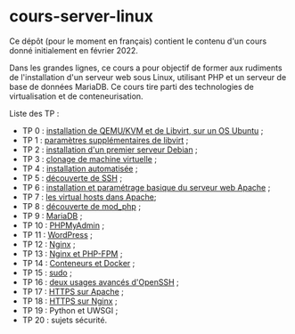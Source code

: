 # cours-server-linux

Ce dépôt (pour le moment en français) contient le contenu d'un cours donné
initialement en février 2022.

Dans les grandes lignes, ce cours a pour objectif de former aux rudiments de
l'installation d'un serveur web sous Linux, utilisant PHP et un serveur de base
de données MariaDB. Ce cours tire parti des technologies de virtualisation et
de conteneurisation.

Liste des TP :

* TP 0 : [installation de QEMU/KVM et de Libvirt, sur un OS
  Ubuntu](tp/ubuntu/tp0-kvm-libvirt.md) ;
* TP 1 : [paramètres supplémentaires de libvirt](tp/ubuntu/tp1-kvm-libvirt.md) ;
* TP 2 : [installation d'un premier serveur Debian](tp/debian/tp2-install.md) ;
* TP 3 : [clonage de machine virtuelle](tp/debian/tp3-clonage.md) ;
* TP 4 : [installation automatisée](tp/debian/tp4-install-automatique.md) ;
* TP 5 : [découverte de SSH](tp/debian/tp5-ssh-basique.md) ;
* TP 6 : [installation et paramétrage basique du serveur web
  Apache](tp/debian/tp6-apache-basique.md) ;
* TP 7 : [les virtual hosts dans Apache](tp/debian/tp7-apache-virtual-hosts.md);
* TP 8 : [découverte de mod_php](tp/debian/tp8-apache-mod_php.md) ;
* TP 9 : [MariaDB](tp/debian/tp9-mariadb-mysql.md) ;
* TP 10 : [PHPMyAdmin](tp/debian/tp10-phpmyadmin.md) ;
* TP 11 : [WordPress](tp/debian/tp11-wordpress.md) ;
* TP 12 : [Nginx](tp/debian/tp12-nginx.md) ;
* TP 13 : [Nginx et PHP-FPM](tp/debian/tp13-nginx-php-fpm.md) ;
* TP 14 : [Conteneurs et Docker](tp/debian/tp14-docker.md) ;
* TP 15 : [sudo](tp/debian/tp15-sudo.md) ;
* TP 16 : [deux usages avancés d'OpenSSH](tp/debian/tp16-ssh_avance.md) ;
* TP 17 : [HTTPS sur Apache](tp/debian/tp17/https_apache.md) ;
* TP 18 : [HTTPS sur Nginx](tp/debian/tp18/https_nginx.md) ;
* TP 19 : Python et UWSGI ;
* TP 20 : sujets sécurité.
